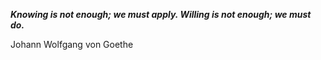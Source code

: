 _**Knowing is not enough; we must apply. Willing is not enough; we must do.**_

Johann Wolfgang von Goethe